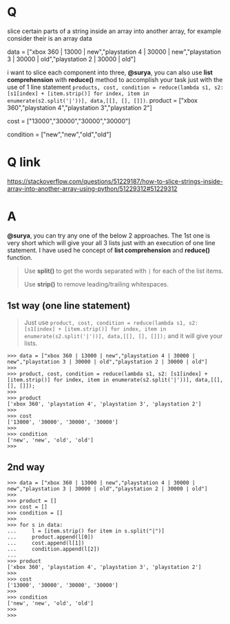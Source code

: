 # Q

slice certain parts of a string inside an array into another array, for example consider their is an array data

data = ["xbox 360 | 13000 | new","playstation 4 | 30000 | new","playstation 3 | 30000 | old","playstation 2 | 30000 | old"]

i want to slice each component into three,
**@surya**, you can also use **list comprehension** with **reduce()** method to accomplish your task just with the use of 1 line statement  `products, cost, condition = reduce(lambda s1, s2: [s1[index] + [item.strip()] for index, item in enumerate(s2.split('|'))], data,[[], [], []])`. 
product = ["xbox 360","playstation 4","playstation 3","playstation 2"]

cost = ["13000","30000","30000","30000"]



condition = ["new","new","old","old"]

# Q link
https://stackoverflow.com/questions/51229187/how-to-slice-strings-inside-array-into-another-array-using-python/51229312#51229312

# A

**@surya**, you can try any one of the below 2 approaches. The 1st one is very short which will give your all 3 lists just with an execution of one line statement. I have used he concept of **list comprehension** and **reduce()** function.

> Use **split()** to get the words separated with `|` for each of the list items.
>
> Use **strip()** to remove leading/trailing whitespaces. 

## 1st way (one line statement)

> Just use `product, cost, condition = reduce(lambda s1, s2: [s1[index] + [item.strip()] for index, item in enumerate(s2.split('|'))], data,[[], [], []]);` and it will give your lists.

	>>> data = ["xbox 360 | 13000 | new","playstation 4 | 30000 | new","playstation 3 | 30000 | old","playstation 2 | 30000 | old"]
	>>>
	>>> product, cost, condition = reduce(lambda s1, s2: [s1[index] + [item.strip()] for index, item in enumerate(s2.split('|'))], data,[[], [], []]);
	>>>
	>>> product
	['xbox 360', 'playstation 4', 'playstation 3', 'playstation 2']
	>>>
	>>> cost
	['13000', '30000', '30000', '30000']
	>>>
	>>> condition
	['new', 'new', 'old', 'old']
	>>>

## 2nd way

	>>> data = ["xbox 360 | 13000 | new","playstation 4 | 30000 | new","playstation 3 | 30000 | old","playstation 2 | 30000 | old"]
	>>>
	>>> product = []
	>>> cost = []
	>>> condition = []
	>>>
	>>> for s in data:
	...     l = [item.strip() for item in s.split("|")]
	...     product.append(l[0])
	...     cost.append(l[1])
	...     condition.append(l[2])
	...
	>>> product
	['xbox 360', 'playstation 4', 'playstation 3', 'playstation 2']
	>>>
	>>> cost
	['13000', '30000', '30000', '30000']
	>>>
	>>> condition
	['new', 'new', 'old', 'old']
	>>>
	>>>
















































